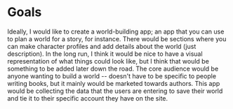 # Goals
Ideally, I would like to create a world-building app; an app that you can use to plan a world for a story, for instance. There would be sections where you can make character profiles and add details about the world (just description). In the long run, I think it would be nice to have a visual representation of what things could look like, but I think that would be something to be added later down the road. The core audience would be anyone wanting to build a world -- doesn't have to be specific to people writing books, but it mainly would be marketed towards authors. This app would be collecting the data that the users are entering to save their world and tie it to their specific account they have on the site. 
